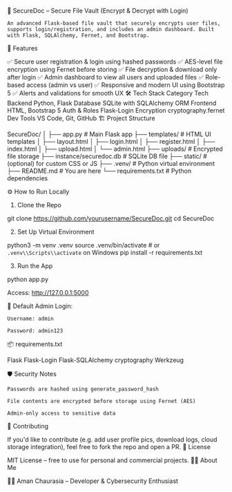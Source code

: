 🔐 SecureDoc – Secure File Vault (Encrypt & Decrypt with Login)

    An advanced Flask-based file vault that securely encrypts user files, supports login/registration, and includes an admin dashboard. Built with Flask, SQLAlchemy, Fernet, and Bootstrap.
	
	
🧠 Features

✅ Secure user registration & login using hashed passwords
✅ AES-level file encryption using Fernet before storing
✅ File decryption & download only after login
✅ Admin dashboard to view all users and uploaded files
✅ Role-based access (admin vs user)
✅ Responsive and modern UI using Bootstrap 5
✅ Alerts and validations for smooth UX
🛠️ Tech Stack
Category	Tech
Backend	Python, Flask
Database	SQLite with SQLAlchemy ORM
Frontend	HTML, Bootstrap 5
Auth & Roles	Flask-Login
Encryption	cryptography.fernet
Dev Tools	VS Code, Git, GitHub
🏗️ Project Structure

SecureDoc/
│
├── app.py                   # Main Flask app
├── templates/               # HTML UI templates
│   ├── layout.html
│   ├── login.html
│   ├── register.html
│   ├── index.html
│   ├── upload.html
│   └── admin.html
├── uploads/                 # Encrypted file storage
├── instance/securedoc.db    # SQLite DB file
├── static/                  # (optional) for custom CSS or JS
├── .venv/                   # Python virtual environment
├── README.md                # You are here
└── requirements.txt         # Python dependencies

⚙️ How to Run Locally
1. Clone the Repo

git clone https://github.com/yourusername/SecureDoc.git
cd SecureDoc

2. Set Up Virtual Environment

python3 -m venv .venv
source .venv/bin/activate  # or `.venv\\Scripts\\activate` on Windows
pip install -r requirements.txt

3. Run the App

python app.py

Access: http://127.0.0.1:5000

🧪 Default Admin Login:

    Username: admin

    Password: admin123

📦 requirements.txt

Flask
Flask-Login
Flask-SQLAlchemy
cryptography
Werkzeug

🛡️ Security Notes

    Passwords are hashed using generate_password_hash

    File contents are encrypted before storage using Fernet (AES)

    Admin-only access to sensitive data

📢 Contributing

If you'd like to contribute (e.g. add user profile pics, download logs, cloud storage integration), feel free to fork the repo and open a PR.
📄 License

MIT License – free to use for personal and commercial projects.
🙋‍♂️ About Me

👨‍💻 Aman Chaurasia – Developer & Cybersecurity Enthusiast
